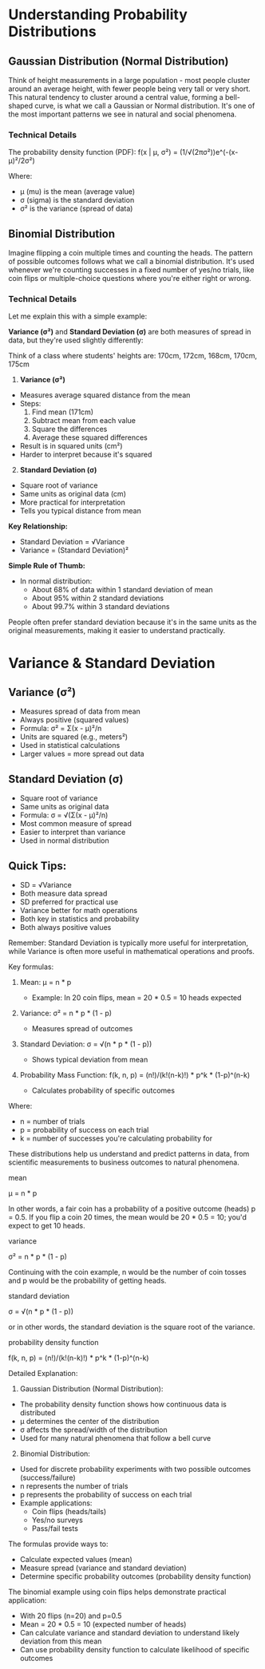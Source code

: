 # Understanding Probability Distributions

## Gaussian Distribution (Normal Distribution)

Think of height measurements in a large population - most people cluster around an average height, with fewer people being very tall or very short. This natural tendency to cluster around a central value, forming a bell-shaped curve, is what we call a Gaussian or Normal distribution. It's one of the most important patterns we see in natural and social phenomena.

### Technical Details

The probability density function (PDF):
f(x | μ, σ²) = (1/√(2πσ²))e^(-(x-μ)²/2σ²)

Where:
- μ (mu) is the mean (average value)
- σ (sigma) is the standard deviation
- σ² is the variance (spread of data)


## Binomial Distribution

Imagine flipping a coin multiple times and counting the heads. The pattern of possible outcomes follows what we call a binomial distribution. It's used whenever we're counting successes in a fixed number of yes/no trials, like coin flips or multiple-choice questions where you're either right or wrong.


### Technical Details


Let me explain this with a simple example:

**Variance (σ²)** and **Standard Deviation (σ)** are both measures of spread in data, but they're used slightly differently:

Think of a class where students' heights are:
170cm, 172cm, 168cm, 170cm, 175cm

1. **Variance (σ²)**
- Measures average squared distance from the mean
- Steps:
   1. Find mean (171cm)
   2. Subtract mean from each value
   3. Square the differences
   4. Average these squared differences
- Result is in squared units (cm²)
- Harder to interpret because it's squared

2. **Standard Deviation (σ)**
- Square root of variance
- Same units as original data (cm)
- More practical for interpretation
- Tells you typical distance from mean

**Key Relationship:**
- Standard Deviation = √Variance
- Variance = (Standard Deviation)²

**Simple Rule of Thumb:**
- In normal distribution:
  - About 68% of data within 1 standard deviation of mean
  - About 95% within 2 standard deviations
  - About 99.7% within 3 standard deviations

People often prefer standard deviation because it's in the same units as the original measurements, making it easier to understand practically.

# Variance & Standard Deviation

## Variance (σ²)
- Measures spread of data from mean
- Always positive (squared values)
- Formula: σ² = Σ(x - μ)²/n
- Units are squared (e.g., meters²)
- Used in statistical calculations
- Larger values = more spread out data

## Standard Deviation (σ)
- Square root of variance
- Same units as original data
- Formula: σ = √(Σ(x - μ)²/n)
- Most common measure of spread
- Easier to interpret than variance
- Used in normal distribution

## Quick Tips:
- SD = √Variance
- Both measure data spread
- SD preferred for practical use
- Variance better for math operations
- Both key in statistics and probability
- Both always positive values

Remember: Standard Deviation is typically more useful for interpretation, while Variance is often more useful in mathematical operations and proofs.

Key formulas:
1. Mean: μ = n * p
   - Example: In 20 coin flips, mean = 20 * 0.5 = 10 heads expected

2. Variance: σ² = n * p * (1 - p)
   - Measures spread of outcomes

3. Standard Deviation: σ = √(n * p * (1 - p))
   - Shows typical deviation from mean

4. Probability Mass Function:
   f(k, n, p) = (n!)/(k!(n-k)!) * p^k * (1-p)^(n-k)
   - Calculates probability of specific outcomes

Where:
- n = number of trials
- p = probability of success on each trial
- k = number of successes you're calculating probability for

These distributions help us understand and predict patterns in data, from scientific measurements to business outcomes to natural phenomena.

mean

μ = n * p

In other words, a fair coin has a probability of a positive outcome (heads) p = 0.5. If you flip a coin 20 times, the mean would be 20 * 0.5 = 10; you'd expect to get 10 heads.

variance

σ² = n * p * (1 - p)

Continuing with the coin example, n would be the number of coin tosses and p would be the probability of getting heads.

standard deviation

σ = √(n * p * (1 - p))

or in other words, the standard deviation is the square root of the variance.

probability density function

f(k, n, p) = (n!)/(k!(n-k)!) * p^k * (1-p)^(n-k)

Detailed Explanation:

1. Gaussian Distribution (Normal Distribution):
- The probability density function shows how continuous data is distributed
- μ determines the center of the distribution
- σ affects the spread/width of the distribution
- Used for many natural phenomena that follow a bell curve

2. Binomial Distribution:
- Used for discrete probability experiments with two possible outcomes (success/failure)
- n represents the number of trials
- p represents the probability of success on each trial
- Example applications:
  * Coin flips (heads/tails)
  * Yes/no surveys
  * Pass/fail tests

The formulas provide ways to:
- Calculate expected values (mean)
- Measure spread (variance and standard deviation)
- Determine specific probability outcomes (probability density function)

The binomial example using coin flips helps demonstrate practical application:
- With 20 flips (n=20) and p=0.5
- Mean = 20 * 0.5 = 10 (expected number of heads)
- Can calculate variance and standard deviation to understand likely deviation from this mean
- Can use probability density function to calculate likelihood of specific outcomes



